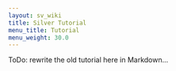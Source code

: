 ```yaml
---
layout: sv_wiki
title: Silver Tutorial
menu_title: Tutorial
menu_weight: 30.0
---
```


ToDo: rewrite the old tutorial here in Markdown...


